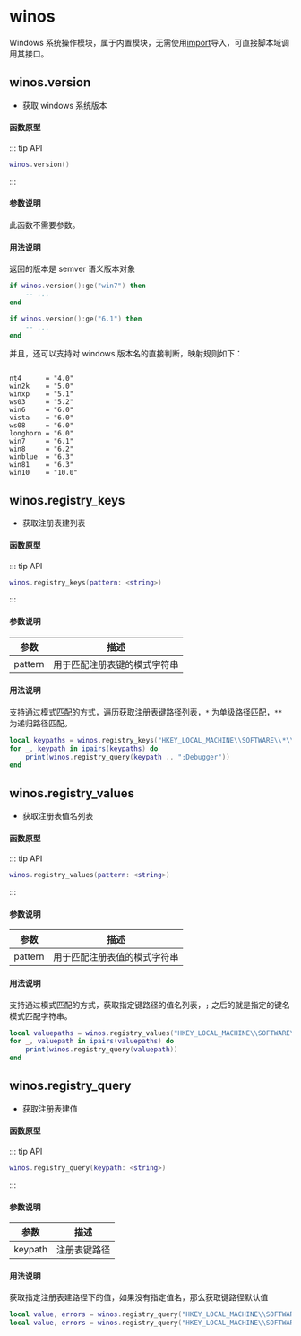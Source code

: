 
# winos

Windows 系统操作模块，属于内置模块，无需使用[import](/zh/api/scripts/builtin-modules/import)导入，可直接脚本域调用其接口。

## winos.version

- 获取 windows 系统版本

#### 函数原型

::: tip API
```lua
winos.version()
```
:::


#### 参数说明

此函数不需要参数。

#### 用法说明

返回的版本是 semver 语义版本对象

```lua
if winos.version():ge("win7") then
    -- ...
end

if winos.version():ge("6.1") then
    -- ...
end
```

并且，还可以支持对 windows 版本名的直接判断，映射规则如下：

```

nt4      = "4.0"
win2k    = "5.0"
winxp    = "5.1"
ws03     = "5.2"
win6     = "6.0"
vista    = "6.0"
ws08     = "6.0"
longhorn = "6.0"
win7     = "6.1"
win8     = "6.2"
winblue  = "6.3"
win81    = "6.3"
win10    = "10.0"
```

## winos.registry_keys

- 获取注册表建列表

#### 函数原型

::: tip API
```lua
winos.registry_keys(pattern: <string>)
```
:::


#### 参数说明

| 参数 | 描述 |
|------|------|
| pattern | 用于匹配注册表键的模式字符串 |

#### 用法说明

支持通过模式匹配的方式，遍历获取注册表键路径列表，`*` 为单级路径匹配，`**` 为递归路径匹配。

```lua
local keypaths = winos.registry_keys("HKEY_LOCAL_MACHINE\\SOFTWARE\\*\\Windows NT\\*\\CurrentVersion\\AeDebug")
for _, keypath in ipairs(keypaths) do
    print(winos.registry_query(keypath .. ";Debugger"))
end
```

## winos.registry_values

- 获取注册表值名列表

#### 函数原型

::: tip API
```lua
winos.registry_values(pattern: <string>)
```
:::


#### 参数说明

| 参数 | 描述 |
|------|------|
| pattern | 用于匹配注册表值的模式字符串 |

#### 用法说明

支持通过模式匹配的方式，获取指定键路径的值名列表，`;` 之后的就是指定的键名模式匹配字符串。

```lua
local valuepaths = winos.registry_values("HKEY_LOCAL_MACHINE\\SOFTWARE\\xx\\AeDebug;Debug*")
for _, valuepath in ipairs(valuepaths) do
    print(winos.registry_query(valuepath))
end
```

## winos.registry_query

- 获取注册表建值

#### 函数原型

::: tip API
```lua
winos.registry_query(keypath: <string>)
```
:::


#### 参数说明

| 参数 | 描述 |
|------|------|
| keypath | 注册表键路径 |

#### 用法说明

获取指定注册表建路径下的值，如果没有指定值名，那么获取键路径默认值

```lua
local value, errors = winos.registry_query("HKEY_LOCAL_MACHINE\\SOFTWARE\\Microsoft\\Windows NT\\CurrentVersion\\AeDebug")
local value, errors = winos.registry_query("HKEY_LOCAL_MACHINE\\SOFTWARE\\Microsoft\\Windows NT\\CurrentVersion\\AeDebug;Debugger")
```
